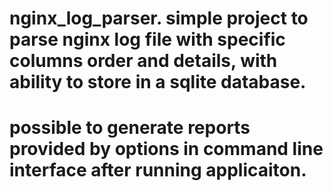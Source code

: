 # nginx_log_parser. simple project to parse nginx log file with specific columns order and details, with ability to store in a sqlite database. 
# possible to generate reports provided by options in command line interface after running applicaiton. 
